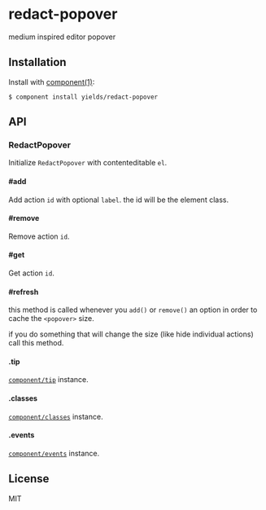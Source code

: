 # redact-popover

  medium inspired editor popover

## Installation

  Install with [component(1)](http://component.io):

    $ component install yields/redact-popover

## API

### RedactPopover

  Initialize `RedactPopover` with contenteditable `el`.

#### #add

  Add action `id` with optional `label`.
  the id will be the element class.

#### #remove

  Remove action `id`.

#### #get

  Get action `id`.

#### #refresh

  this method is called whenever you `add()` or `remove()`
  an option in order to cache the `<popover>` size.

  if you do something that will change the size (like hide individual actions) call this method.

#### .tip

  [`component/tip`](/component/tip) instance.

#### .classes

  [`component/classes`](/component/classes) instance.

#### .events

  [`component/events`](/component/events) instance.

## License

  MIT
